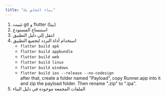 ```yaml
---
title: "بناء الخاص بك"
---
```


1. تثبيت git و flutter (بيتا)
2. استنساخ المستودع
3. انتقل إلى دليل التطبيق
4. استخدام أداة التردد لتجميع التطبيق
   - `flutter build apk`
   - `flutter build appbundle`
   - `flutter build web`
   - `flutter build linux`
   - `flutter build windows`
   - `flutter build ios --release --no-codesign`\
      after that, create a folder named "Payload", copy Runner.app into it and zip the payload folder. Then rename ".zip" to ".ipa".
5. الملفات المجمعة موجودة في دليل البناء
